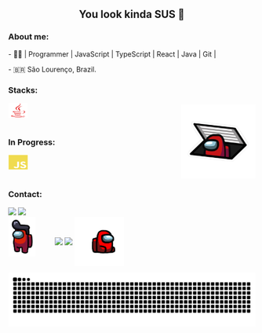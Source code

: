 <div align="center">
 <h2>You look kinda SUS 🤔</h2>
 
 <div align="left">
  <div style="display: inline_block">
    <h3> About me: </h3>
    <p>- 👨‍💻 | Programmer | JavaScript | TypeScript | React | Java | Git |</p>
    <a>
    <img alt="image" src="./image/image.png" width="30%" align="right" style="margin-top: 80px">
    </a>
    <p>- 🇧🇷 São Lourenço, Brazil.</p>
  </div>

  <div style="display: inline_block">
    <h3> Stacks: </h3>
    <a>
    <img align="center" alt="JS" height="30" width="40" src="https://raw.githubusercontent.com/devicons/devicon/master/icons/java/java-plain.svg">
    </a>
  </div><br>
  
  <div style="display: inline_block">
    <h3> In Progress: </h3>
    <a>
    <img align="center" alt="JS" height="30" width="40" src="https://raw.githubusercontent.com/devicons/devicon/master/icons/javascript/javascript-plain.svg">
    </a>
  </div><br>
  
  <div style="display: inline_block">
    <h3> Contact: </h3>
    <a href="https://www.linkedin.com/in/carlos-gabryel/" target="_blank"><img src="https://img.shields.io/badge/-LinkedIn-%230077B5?style=for-the-badge&logo=linkedin&logoColor=white" target="_blank"></a> 
    <a href = "mailto: cgabryelfm@gmail.com"><img src="https://img.shields.io/badge/-email-%23333?style=for-the-badge&logo=gmail&logoColor=white" target="_blank"></a>
  </div>

  <div style="display: inline_block">
  <a>
    <img alt="image" src="./image/topete.png" width="11%" align="left" style="margin-right:px">
    </a>
    <img height="180em" align="center" style="margin-left: 40px" src="https://github-readme-stats.vercel.app/api/top-langs/?username=N3th3rL0rd&layout=compact&langs_count=16&theme=maroongold"/>
    <img height="180em" align="center" style="margin-left: 0px" src="https://github-readme-stats.vercel.app/api?username=N3th3rL0rd&show_icons=true&theme=maroongold&include_all_commits=true&count_private=true"/>
    <a>
    <img alt="image" src="./image/image2.png" width="20%" align="center" style="margin-left: 0px">
    </a>
  </div>
</div>
 
![snake gif](https://github.com/N3th3rL0rd/N3th3rL0rd/blob/output/github-contribution-grid-snake.svg)
  </a>
</div>
